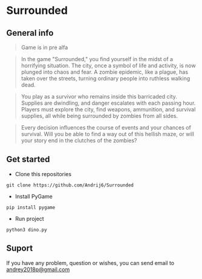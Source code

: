# Surrounded

## General info

> Game is in pre alfa
 
>In the game "Surrounded," you find yourself in the midst of a horrifying situation. The city, once a symbol of life and activity, is now plunged into chaos and fear. A zombie epidemic, like a plague, has taken over the streets, turning ordinary people into ruthless walking dead.

>You play as a survivor who remains inside this barricaded city. Supplies are dwindling, and danger escalates with each passing hour. Players must explore the city, find weapons, ammunition, and survival supplies, all while being surrounded by zombies from all sides.

>Every decision influences the course of events and your chances of survival. Will you be able to find a way out of this hellish maze, or will your story end in the clutches of the zombies?
  
## Get started
- Clone this repositories
```
git clone https://github.com/Andrij6/Surrounded
```
- Install PyGame
```
pip install pygame
```
- Run project
```
python3 dino.py
```

## Suport
If you have any problem, question or wishes, you can send email to andrey2018p@gmail.com

